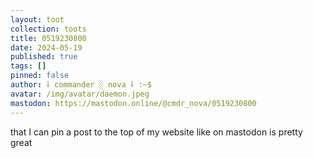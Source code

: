 ```yaml
---
layout: toot
collection: toots
title: 0519230800
date: 2024-05-19
published: true
tags: []
pinned: false
author: ⸸ commander ░ nova ⸸ :~$
avatar: /img/avatar/daemon.jpeg
mastodon: https://mastodon.online/@cmdr_nova/0519230800
---
```


that I can pin a post to the top of my website like on mastodon is pretty great
